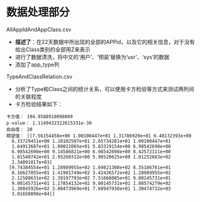 # 数据处理部分

AllAppIdAndAppClass.csv
- **描述了**：在22天数据中所出现的全部的APPid，以及它的相关信息，对于没有给出Class类别的全部用Z来表示
- 进行了数据清洗，将中文的‘用户’、‘预装’替换为‘usr’、‘sys’的数据
- 添加了app_type列


TypeAndClassRelation.csv
- 分析了Type和Class之间的统计关系，可以使用卡方检验等方式来测试两列间的关联程度
- 卡方检验结果如下：
```
卡方值： 194.9588910098099
p-value： 1.1149432322615331e-30
自由度： 20
期望值： [[7.56154458e+00 1.00100447e+01 1.31786920e+01 6.48132393e+00
  6.33729451e+00 1.10182507e+01 2.65734281e+01 1.00100447e+01
  1.64913687e+01 1.08022065e+01 5.83319154e+00 6.98542690e+00
  6.98542690e+00 9.14586821e+00 6.98542690e+00 8.42572111e+00
  1.01540742e+01 2.95260312e+00 5.90520625e+00 1.01252683e+02
  2.34091017e+03]
 [9.74384554e+01 1.28989955e+02 1.69821308e+02 8.35186761e+01
  8.16627055e+01 1.41981749e+02 3.42426572e+02 1.28989955e+02
  2.12508631e+02 1.39197793e+02 7.51668085e+01 9.00145731e+01
  9.00145731e+01 1.17854132e+02 9.00145731e+01 1.08574279e+02
  1.30845926e+02 3.80473969e+01 7.60947938e+01 1.30474732e+03
  3.01650898e+04]]
```

